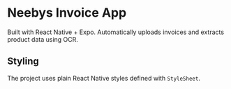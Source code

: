 # Neebys Invoice App

Built with React Native + Expo. Automatically uploads invoices and extracts product data using OCR.

## Styling

The project uses plain React Native styles defined with `StyleSheet`.

